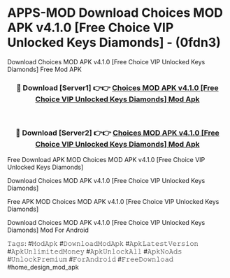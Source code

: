 # APPS-MOD Download Choices MOD APK v4.1.0 [Free Choice VIP Unlocked Keys Diamonds] - (0fdn3)
Download Choices MOD APK v4.1.0 [Free Choice VIP Unlocked Keys Diamonds] Free Mod APK

<div align="center">
<h3>🔴 Download [Server1] 👉👉 <a href="https://apk-comot.site?title=Choices_MOD_APK_v4.1.0_[Free_Choice_VIP_Unlocked_Keys_Diamonds]">Choices MOD APK v4.1.0 [Free Choice VIP Unlocked Keys Diamonds] Mod Apk</a></h3><br>

<h3>🔴 Download [Server2] 👉👉 <a href="https://apk-comot.site?title=Choices_MOD_APK_v4.1.0_[Free_Choice_VIP_Unlocked_Keys_Diamonds]">Choices MOD APK v4.1.0 [Free Choice VIP Unlocked Keys Diamonds] Mod Apk</a></h3>
</div>


Free Download APK MOD Choices MOD APK v4.1.0 [Free Choice VIP Unlocked Keys Diamonds]

Download Choices MOD APK v4.1.0 [Free Choice VIP Unlocked Keys Diamonds] 

Free APK MOD Choices MOD APK v4.1.0 [Free Choice VIP Unlocked Keys Diamonds] 

Download Choices MOD APK v4.1.0 [Free Choice VIP Unlocked Keys Diamonds] Mod For Android

𝚃𝚊𝚐𝚜: #𝙼𝚘𝚍𝙰𝚙𝚔 #𝙳𝚘𝚠𝚗𝚕𝚘𝚊𝚍𝙼𝚘𝚍𝙰𝚙𝚔 #𝙰𝚙𝚔𝙻𝚊𝚝𝚎𝚜𝚝𝚅𝚎𝚛𝚜𝚒𝚘𝚗 #𝙰𝚙𝚔𝚄𝚗𝚕𝚒𝚖𝚒𝚝𝚎𝚍𝙼𝚘𝚗𝚎𝚢 #𝙰𝚙𝚔𝚄𝚗𝚕𝚘𝚌𝚔𝙰𝚕𝚕 #𝙰𝚙𝚔𝙽𝚘𝙰𝚍𝚜 #𝚄𝚗𝚕𝚘𝚌𝚔𝙿𝚛𝚎𝚖𝚒𝚞𝚖 #𝙵𝚘𝚛𝙰𝚗𝚍𝚛𝚘𝚒𝚍 #𝙵𝚛𝚎𝚎𝙳𝚘𝚠𝚗𝚕𝚘𝚊𝚍 #home_design_mod_apk